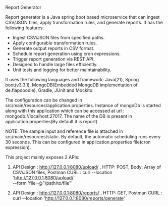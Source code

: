 Report Generator

Report generator is a Java spring boot based microservice that can ingest CSV/JSON files, apply transformation rules, and generate reports. It has the following features:

- Ingest CSV/JSON files from specified paths.
- Apply configurable transformation rules.
- Generate output reports in CSV format.
- Schedule report generation using cron expressions.
- Trigger report generation via REST API.
- Designed to handle large files efficiently.
- Unit tests and logging for better maintainability.

It uses the following languages and framework:
  Java(21),
  Spring boot(v3.3.1),
  MongoDB(Embedded MongoDB implementation of de.flapdoodle),
  Gradle,
  JUnit and Mockito

The configuration can be changed in src/main/resources/application.properties.
Instance of mongoDb is started along with this application which can be accessed at url : mongodb://localhost:27017. The name of the DB is present in application.properties(By default it is report)

NOTE: The sample input and reference file is attached in src/main/resources/static. By default, the automatic scheduling runs every 30 seconds. This can be configured in application.properties file(cron expression).

This project mainly exposes 2 APIs:

1) API Design : http://127.0.0.1:8080/upload/ ,
HTTP: POST, 
Body: Array of CSV/JSON files,
Postman CURL : curl --location 'http://127.0.0.1:8080/upload/' \
--form 'file=@"/path/to/file"'

2) API Design : http://127.0.0.1:8080/reports/ ,
HTTP: GET, 
Postman CURL : curl --location 'http://127.0.0.1:8080/reports/generate'

